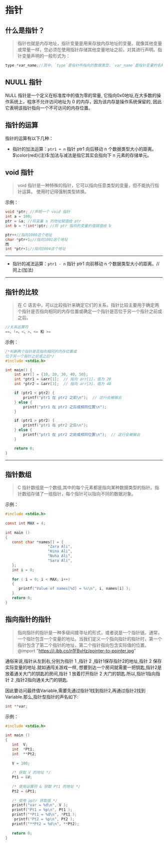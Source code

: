 # 指针
## 什么是指针？
> 指针也就是内存地址，指针变量是用来存放内存地址的变量。就像其他变量或常量一样，您必须在使用指针存储其他变量地址之前，对其进行声明。指针变量声明的一般形式为：
```C
type *var_name;//其中，`type`是指针所指向的数据类型，`var_name`是指针变量的名称。
```
## NUULL 指针
NULL 指针是一个定义在标准库中的值为零的常量,
它指向0x0地址,在大多数的操作系统上，程序不允许访问地址为 0 的内存，因为该内存是操作系统保留的,
因此它表明该指针指向一个不可访问的内存位置。
## 指针的运算
指针的运算有以下几种：
- 指针的加法运算：`ptr1 + n` 指针 ptr1 向后移动 n 个数据类型大小的距离。
$\color{red}{注}$:加法与减法是指它其实会指向下 n 元素的存储单元。
## void 指针
> void 指针是一种特殊的指针，它可以指向任意类型的变量，但不能执行指针运算。
    使用时记得强制类型转换。

示例：
```C
void *ptr; //声明一个 void 指针
int a = 100;
ptr = &a; //将变量 a 的地址赋值给 ptr
int b = *(int*)ptr; //将 ptr 指向的变量的值赋值给 b
```

```C
ptr++//指向1000这个地址
char *ptr+1;//指向1001这个地址
而 
int *ptr+1;//指向1004这个地址
```
---
- 指针的减法运算：`ptr1 - n` 指针 ptr1 向前移动 n 个数据类型大小的距离。//同上(加法)
---
## 指针的比较
>在 C 语言中，可以比较指针来确定它们的关系。指针比较主要用于确定两个指针是否指向相同的内存位置或确定一个指针是否位于另一个指针之前或之后。
```c
//关系运算符
==、!=、<、>、<= 和 >=
```

示例：
```c
/*判断两个指针是否指向相同的内存位置或
位于另一个指针之前或之后*/
#include <stdio.h>

int main() {
    int arr[] = {10, 20, 30, 40, 50};
    int *ptr1 = &arr[1];  // 指向 arr[1]，值为 20
    int *ptr2 = &arr[3];  // 指向 arr[3]，值为 40

    if (ptr1 < ptr2) {
        printf("ptr1 在 ptr2 之前\n");  // 这行会被输出
    } else {
        printf("ptr1 在 ptr2 之后或相同位置\n");
    }

    if (ptr1 > ptr2) {
        printf("ptr1 在 ptr2 之后\n");
    } else {
        printf("ptr1 在 ptr2 之前或相同位置\n");  // 这行会被输出
    }

    return 0;
}
```
---
##  指针数组
> C 指针数组是一个数组,其中的每个元素都是指向某种数据类型的指针。指针数组存储了一组指针，每个指针可以指向不同的数据对象。

示例：
```c
#include <stdio.h>
 
const int MAX = 4;
 
int main ()
{
   const char *names[] = {
                   "Zara Ali",
                   "Hina Ali",
                   "Nuha Ali",
                   "Sara Ali",
   };
   int i = 0;
 
   for ( i = 0; i < MAX; i++)
   {
      printf("Value of names[%d] = %s\n", i, names[i] );
   }
   return 0;
}
```
## 指向指针的指针
> 指向指针的指针是一种多级间接寻址的形式，或者说是一个指针链。通常，一个指针包含一个变量的地址。当我们定义一个指向指针的指针时，第一个指针包含了第二个指针的地址，第二个指针指向包含实际值的位置。
@import "https://i.ibb.co/n1FBvHz/pointer-to-pointer.jpg"

  通俗来说,指针从左到右,分别为指针 1 ,指针 2 ,指针1保存指针2的地址,指针 2 保存实际变量的地址.就如通闯关游戏一样,
  想要到达一个房间就需要一把钥匙,指针2是放着通关大门的钥匙的房间,指针 1 放着打开指针 2 大门的钥匙.所以,指针1指向指针 2 ,指针2指向通关大门的钥匙.


  因此要访问最终值Variable,需要先通过指针1找到指针2,再通过指针2找到Variable.那么,指针型指针的声名如下:
  ```c
  int **var;
  ```
  示例：
```c
#include <stdio.h>
 
int main ()
{
   int  V;
   int  *Pt1;
   int  **Pt2;
 
   V = 100;
 
   /* 获取 V 的地址 */
   Pt1 = &V;
 
   /* 使用运算符 & 获取 Pt1 的地址 */
   Pt2 = &Pt1;
 
   /* 使用 pptr 获取值 */
   printf("var = %d\n", V );
   printf("Pt1 = %p\n", Pt1 );
   printf("*Pt1 = %d\n", *Pt1 );
    printf("Pt2 = %p\n", Pt2 );
   printf("**Pt2 = %d\n", **Pt2);
 
   return 0;
}
```